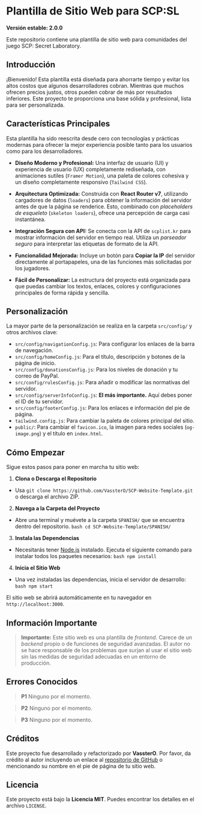 # Plantilla de Sitio Web para SCP:SL

**Versión estable: 2.0.0**

Este repositorio contiene una plantilla de sitio web para comunidades del juego SCP: Secret Laboratory.



## Introducción

¡Bienvenido! Esta plantilla está diseñada para ahorrarte tiempo y evitar los altos costos que algunos desarrolladores cobran. Mientras que muchos ofrecen precios justos, otros pueden cobrar de más por resultados inferiores. Este proyecto te proporciona una base sólida y profesional, lista para ser personalizada.

## Características Principales

Esta plantilla ha sido reescrita desde cero con tecnologías y prácticas modernas para ofrecer la mejor experiencia posible tanto para los usuarios como para los desarrolladores.

-   **Diseño Moderno y Profesional:** Una interfaz de usuario (UI) y experiencia de usuario (UX) completamente rediseñada, con animaciones sutiles (`Framer Motion`), una paleta de colores cohesiva y un diseño completamente responsivo (`Tailwind CSS`).

-   **Arquitectura Optimizada:** Construida con **React Router v7**, utilizando cargadores de datos (`loaders`) para obtener la información del servidor antes de que la página se renderice. Esto, combinado con *placeholders de esqueleto* (`skeleton loaders`), ofrece una percepción de carga casi instantánea.

-   **Integración Segura con API:** Se conecta con la API de `scplist.kr` para mostrar información del servidor en tiempo real. Utiliza un *parseador seguro* para interpretar las etiquetas de formato de la API.

-   **Funcionalidad Mejorada:** Incluye un botón para **Copiar la IP** del servidor directamente al portapapeles, una de las funciones más solicitadas por los jugadores.

-   **Fácil de Personalizar:** La estructura del proyecto está organizada para que puedas cambiar los textos, enlaces, colores y configuraciones principales de forma rápida y sencilla.

## Personalización

La mayor parte de la personalización se realiza en la carpeta `src/config/` y otros archivos clave:

-   `src/config/navigationConfig.js`: Para configurar los enlaces de la barra de navegación.
-   `src/config/homeConfig.js`: Para el título, descripción y botones de la página de inicio.
-   `src/config/donationsConfig.js`: Para los niveles de donación y tu correo de PayPal.
-   `src/config/rulesConfig.js`: Para añadir o modificar las normativas del servidor.
-   `src/config/serverInfoConfig.js`: **El más importante.** Aquí debes poner el ID de tu servidor.
-   `src/config/footerConfig.js`: Para los enlaces e información del pie de página.
-   `tailwind.config.js`: Para cambiar la paleta de colores principal del sitio.
-   `public/`: Para cambiar el `favicon.ico`, la imagen para redes sociales (`og-image.png`) y el título en `index.html`.

## Cómo Empezar

Sigue estos pasos para poner en marcha tu sitio web:

1.  **Clona o Descarga el Repositorio**
   -   Usa `git clone https://github.com/VassterO/SCP-Website-Template.git` o descarga el archivo ZIP.

2.  **Navega a la Carpeta del Proyecto**
   -   Abre una terminal y muévete a la carpeta `SPANISH/` que se encuentra dentro del repositorio.
    ```bash
    cd SCP-Website-Template/SPANISH/
    ```

3.  **Instala las Dependencias**
   -   Necesitarás tener [Node.js](https://nodejs.org/) instalado. Ejecuta el siguiente comando para instalar todos los paquetes necesarios:
    ```bash
    npm install
    ```

4.  **Inicia el Sitio Web**
   -   Una vez instaladas las dependencias, inicia el servidor de desarrollo:
    ```bash
    npm start
    ```

El sitio web se abrirá automáticamente en tu navegador en `http://localhost:3000`.

## Información Importante

> **Importante:** Este sitio web es una plantilla de *frontend*. Carece de un *backend* propio o de funciones de seguridad avanzadas. El autor no se hace responsable de los problemas que surjan al usar el sitio web sin las medidas de seguridad adecuadas en un entorno de producción.

## Errores Conocidos

> **P1**
> Ninguno por el momento.

> **P2**
> Ninguno por el momento.

> **P3**
> Ninguno por el momento.

## Créditos

Este proyecto fue desarrollado y refactorizado por **VassterO**. Por favor, da crédito al autor incluyendo un enlace al [repositorio de GitHub](https://github.com/VassterO/SCP-Website-Template) o mencionando su nombre en el pie de página de tu sitio web.

## Licencia

Este proyecto está bajo la **Licencia MIT**. Puedes encontrar los detalles en el archivo `LICENSE`.